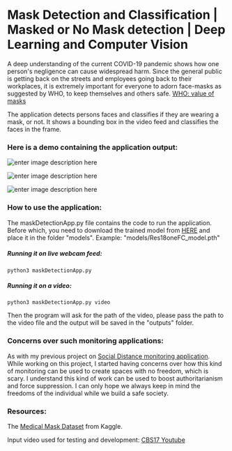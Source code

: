 # Mask Detection and Classification | Masked or No Mask detection | Deep Learning and Computer Vision

A deep understanding of the current COVID-19 pandemic shows how one person's negligence can cause widespread harm. Since the general public is getting back on the streets and employees going back to their workplaces, it is extremely important for everyone to adorn face-masks as suggested by WHO, to keep themselves and others safe. [WHO: value of masks](https://www.who.int/emergencies/diseases/novel-coronavirus-2019/advice-for-public/when-and-how-to-use-masks)

The application detects persons faces and classifies if they are wearing a mask, or not. It shows a bounding box in the video feed and classifies the faces in the frame. 

### Here is a demo containing the application output: 
![enter image description here](https://github.com/iamsashank09/mask-detection-and-classification/blob/master/outputs/GIFoutput_video.gif)

![enter image description here](https://github.com/iamsashank09/mask-detection-and-classification/blob/master/outputs/output_P1.gif)

![enter image description here](https://github.com/iamsashank09/mask-detection-and-classification/blob/master/outputs/output_P2.gif)


### How to use the application:

The maskDetectionApp.py file contains the code to run the application. Before which, you need to download the trained model from [HERE](https://drive.google.com/open?id=19TwyycoDwUVJ3DWdsHJGbOXIgp8nvn2e) and place it in the folder "models". Example: "models/Res18oneFC_model.pth"

##### Running it on live webcam feed:

    python3 maskDetectionApp.py

##### Running it on a video:

    python3 maskDetectionApp.py video

Then the program will ask for the path of the video, please pass the path to the video file and the output will be saved in the "outputs" folder.

### Concerns over such monitoring applications:
As with my previous project on [Social Distance monitoring application](https://github.com/iamsashank09/social-distance-dashboard).
While working on this project, I started having concerns over how this kind of monitoring can be used to create spaces with no freedom, which is scary. I understand this kind of work can be used to boost authoritarianism and force suppression. I can only hope we always keep in mind the freedoms of the individual while we build a safe society.  


### Resources:
The [Medical Mask Dataset](https://www.kaggle.com/vtech6/medical-masks-dataset) from Kaggle.

Input video used for testing and development: [CBS17 Youtube]([https://www.youtube.com/watch?v=VCR6lzXPy2A](https://www.youtube.com/watch?v=VCR6lzXPy2A))


